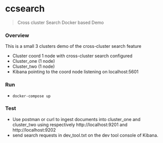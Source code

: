 # ccsearch

> Cross cluster Search Docker based Demo

### Overview
This is a small 3 clusters demo of the cross-cluster search feature
 - Cluster coord 1 node with cross-cluster search configured 
 - Cluster_one (1 node)
 - Cluster_two (1 node)
 - Kibana pointing to the coord node listening on localhost:5601

### Run
 - `docker-compose up`

### Test
 - Use postman or curl to ingest documents into cluster_one and cluster_two using respectively  http://localhost:9201 and http://localhost:9202 
 - send search requests in dev_tool.txt on the dev tool console of Kibana. 
